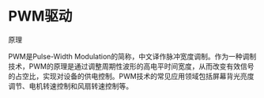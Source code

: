# PWM驱动

原理

PWM是Pulse-Width Modulation的简称，中文译作脉冲宽度调制。作为一种调制技术，PWM的原理是通过调整周期性波形的高电平时间宽度，从而改变有效信号的占空比，实现对设备的供电控制。PWM技术的常见应用领域包括屏幕背光亮度调节、电机转速控制和风扇转速控制等。


